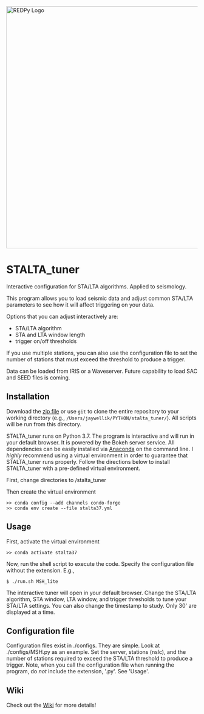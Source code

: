 <img src="https://raw.githubusercontent.com/jwellik/STALTA_tuner/master/lib/staltatuner.png" width=638 alt="REDPy Logo" />

# STALTA_tuner
Interactive configuration for STA/LTA algorithms. Applied to seismology.

This program allows you to load seismic data and adjust common STA/LTA parameters to see how it will affect triggering on your data.

Options that you can adjust interactively are:
* STA/LTA algorithm
* STA and LTA window length
* trigger on/off thresholds

If you use multiple stations, you can also use the configuration file to set the number of stations that must exceed the threshold to produce a trigger.

Data can be loaded from IRIS or a Waveserver. Future capability to load SAC and SEED files is coming.


## Installation
Download the [zip file](https://github.com/jwellik/STALTA_tuner/archive/master.zip) or use `git` to clone the entire repository to your working directory (e.g., `/Users/jaywellik/PYTHON/stalta_tuner/`). All scripts will be run from this directory.

STALTA_tuner runs on Python 3.7. The program is interactive and will run in your default browser. It is powered by the Bokeh server service. All dependencies can be easily installed via [Anaconda](https://www.continuum.io/) on the command line. I *highly* recommend using a virtual environment in order to guarantee that STALTA_tuner runs properly. Follow the directions below to install STALTA_tuner with a pre-defined virtual environment.

First, change directories to /stalta_tuner

Then create the virtual environment
```
>> conda config --add channels condo-forge
>> conda env create --file stalta37.yml
```

## Usage

First, activate the virtual environment
```
>> conda activate stalta37
```

Now, run the shell script to execute the code. Specify the configuration file without the extension. E.g.,
```
$ ./run.sh MSH_lite
```

The interactive tuner will open in your default browser. Change the STA/LTA algorithm, STA window, LTA window, and trigger thresholds to tune your STA/LTA settings. You can also change the timestamp to study. Only 30' are displayed at a time.

## Configuration file

Configuration files exist in ./configs. They are simple. Look at ./configs/MSH.py as an example. Set the server, stations (nslc), and the number of stations required to exceed the STA/LTA threshold to produce a trigger. Note, when you call the configuration file when running the program, do *not* include the extension, '.py'. See 'Usage'.

## Wiki

Check out the [Wiki](https://github.com/jwellik/STALTA_tuner/wiki) for more details!

